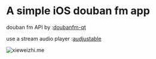 # A simple iOS douban fm app

douban fm API by :[doubanfm-qt](https://github.com/zonyitoo/doubanfm-qt "doubanfm-qt")

use a stream audio player :[audjustable](https://github.com/tumtumtum/audjustable "audjustable")


![xieweizhi.me](http://www.xieweizhi.me/wp-content/uploads/2013/12/Screen-Shot-2013-12-09-at-17.29.17.png "xieweizhi.me")
